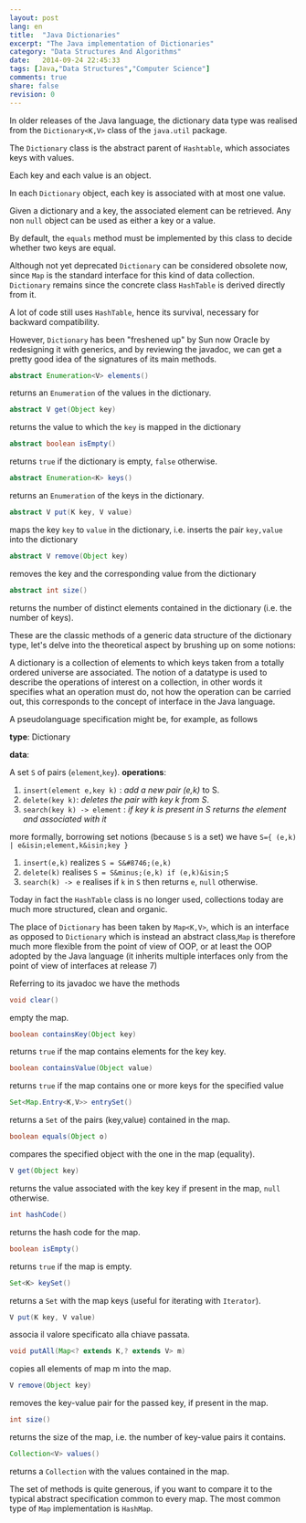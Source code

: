 ```yaml
---
layout: post
lang: en
title:  "Java Dictionaries"
excerpt: "The Java implementation of Dictionaries"
category: "Data Structures And Algorithms"
date:   2014-09-24 22:45:33
tags: [Java,"Data Structures","Computer Science"]
comments: true
share: false
revision: 0
---
```


In older releases of the Java language, the dictionary data type was realised from the `Dictionary<K,V>` class of the `java.util` package. 

The `Dictionary` class is the abstract parent of `Hashtable`, which associates keys with values. 

Each key and each value is an object. 

In each `Dictionary` object, each key is associated with at most one value. 

Given a dictionary and a key, the associated element can be retrieved. Any non `null` object can be used as either a key or a value. 

By default, the `equals` method must be implemented by this class to decide whether two keys are equal.

Although not yet deprecated `Dictionary` can be considered obsolete now, since `Map` is the standard interface for this kind of data collection. `Dictionary` remains since the concrete class `HashTable` is derived directly from it.

A lot of code still uses `HashTable`, hence its survival, necessary for backward compatibility.

However, `Dictionary` has been "freshened up" by Sun now Oracle by redesigning it with generics, and by reviewing the javadoc, we can get a pretty good idea of the signatures of its main methods.

```java 
abstract Enumeration<V> elements() 
```
returns an `Enumeration` of the values in the dictionary.

```java
abstract V get(Object key) 
```
returns the value to which the `key` is mapped in the dictionary

```java
abstract boolean isEmpty() 
```
returns `true` if the dictionary is empty, `false` otherwise.

```java
abstract Enumeration<K> keys() 
```
returns an `Enumeration` of the keys in the dictionary.

```java
abstract V put(K key, V value) 
```
maps the key `key` to `value` in the dictionary, i.e. inserts the pair `key,value` into the dictionary

```java
abstract V remove(Object key) 
```
removes the key and the corresponding value from the dictionary

```java
abstract int size() 
```
returns the number of distinct elements contained in the dictionary (i.e. the number of keys).


These are the classic methods of a generic data structure of the dictionary type, let's delve into the theoretical aspect by brushing up on some notions:

A dictionary is a collection of elements to which keys taken from a totally ordered universe are associated. The notion of a datatype is used to describe the operations of interest on a collection, in other words it specifies what an operation must do, not how the operation can be carried out, this corresponds to the concept of interface in the Java language.

A pseudolanguage specification might be, for example, as follows

**type**: 
Dictionary

**data**: 

A set `S` of pairs (`element`,`key`).
**operations**:

1. `insert(element e,key k)` : *add a new pair (e,k)* to S.
2. `delete(key k)`: *deletes the pair with key k from S*.
3. `search(key k) -> element` : *if key k is present in S returns the element and associated with it*

more formally, borrowing set notions (because `S` is a set) we have 
`S={ (e,k) | e&isin;element,k&isin;key }`

1. `insert(e,k)` realizes `S = S&#8746;(e,k)`
2. `delete(k)` realises `S = S&minus;(e,k) if (e,k)&isin;S`
3. `search(k) -> e` realises if `k` in `S` then returns `e`, `null` otherwise.
           
Today in fact the `HashTable` class is no longer used, collections today are much more structured, clean and organic.

The place of `Dictionary` has been taken by `Map<K,V>`, which is an interface as opposed to `Dictionary` which is instead an abstract class,`Map` is therefore much more flexible from the point of view of OOP, or at least the OOP adopted by the Java language (it inherits multiple interfaces only from the point of view of interfaces at release 7)

Referring to its javadoc we have the methods

```java
void clear()
```
empty the map.
```java
boolean containsKey(Object key)
```
returns `true` if the map contains elements for the key key.

```java
boolean containsValue(Object value)
```
returns `true` if the map contains one or more keys for the specified value

```java
Set<Map.Entry<K,V>> entrySet()
```
returns a `Set` of the pairs (key,value) contained in the map.

```java
boolean equals(Object o)
```
compares the specified object with the one in the map (equality).

```java
V get(Object key)
```
returns the value associated with the key key if present in the map, `null` otherwise.

```java
int hashCode()
```
returns the hash code for the map.

```java
boolean isEmpty()
```
returns `true` if the map is empty.

```java
Set<K> keySet()
```
returns a `Set` with the map keys (useful for iterating with `Iterator`).

```java
V put(K key, V value)
```
associa il valore specificato alla chiave passata.

```java
void putAll(Map<? extends K,? extends V> m)
```
copies all elements of map m into the map.

```java
V remove(Object key)
```
removes the key-value pair for the passed key, if present in the map.

```java
int size()
```
returns the size of the map, i.e. the number of key-value pairs it contains.

```java
Collection<V> values()
```
returns a `Collection` with the values contained in the map.

The set of methods is quite generous, if you want to compare it to the typical abstract specification common to every map.
The most common type of `Map` implementation is `HashMap`.


